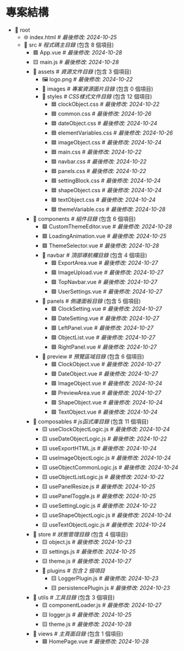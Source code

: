 # 專案結構

- 📂 root
  - 🌐 index.html *# 最後修改: 2024-10-25*
  - 📂 src *# 程式碼主目錄* (包含 8 個項目)
    - 🟩 App.vue *# 最後修改: 2024-10-28*
    - 🟨 main.js *# 最後修改: 2024-10-28*
    - 📂 assets *# 資源文件目錄* (包含 3 個項目)
      - 🖼️ logo.png *# 最後修改: 2024-10-22*
      - 📂 images *# 專案資源圖片目錄* (包含 0 個項目)
      - 📂 styles *# CSS樣式文件目錄* (包含 12 個項目)
        - 🟦 clockObject.css *# 最後修改: 2024-10-22*
        - 🟦 common.css *# 最後修改: 2024-10-26*
        - 🟦 dateObject.css *# 最後修改: 2024-10-24*
        - 🟦 elementVariables.css *# 最後修改: 2024-10-26*
        - 🟦 imageObject.css *# 最後修改: 2024-10-24*
        - 🟦 main.css *# 最後修改: 2024-10-22*
        - 🟦 navbar.css *# 最後修改: 2024-10-22*
        - 🟦 panels.css *# 最後修改: 2024-10-22*
        - 🟦 settingBlock.css *# 最後修改: 2024-10-24*
        - 🟦 shapeObject.css *# 最後修改: 2024-10-24*
        - 🟦 textObject.css *# 最後修改: 2024-10-24*
        - 🟦 themeVariable.css *# 最後修改: 2024-10-28*
    - 📂 components *# 組件目錄* (包含 6 個項目)
      - 🟩 CustomThemeEditor.vue *# 最後修改: 2024-10-28*
      - 🟩 LoadingAnimation.vue *# 最後修改: 2024-10-25*
      - 🟩 ThemeSelector.vue *# 最後修改: 2024-10-28*
      - 📂 navbar *# 頂部導航欄目錄* (包含 4 個項目)
        - 🟩 ExportArea.vue *# 最後修改: 2024-10-27*
        - 🟩 ImageUpload.vue *# 最後修改: 2024-10-27*
        - 🟩 TopNavbar.vue *# 最後修改: 2024-10-27*
        - 🟩 UserSettings.vue *# 最後修改: 2024-10-27*
      - 📂 panels *# 側邊面板目錄* (包含 5 個項目)
        - 🟩 ClockSetting.vue *# 最後修改: 2024-10-27*
        - 🟩 DateSetting.vue *# 最後修改: 2024-10-27*
        - 🟩 LeftPanel.vue *# 最後修改: 2024-10-27*
        - 🟩 ObjectList.vue *# 最後修改: 2024-10-27*
        - 🟩 RightPanel.vue *# 最後修改: 2024-10-27*
      - 📂 preview *# 預覽區域目錄* (包含 6 個項目)
        - 🟩 ClockObject.vue *# 最後修改: 2024-10-27*
        - 🟩 DateObject.vue *# 最後修改: 2024-10-27*
        - 🟩 ImageObject.vue *# 最後修改: 2024-10-24*
        - 🟩 PreviewArea.vue *# 最後修改: 2024-10-27*
        - 🟩 ShapeObject.vue *# 最後修改: 2024-10-24*
        - 🟩 TextObject.vue *# 最後修改: 2024-10-24*
    - 📂 composables *# js函式庫目錄* (包含 11 個項目)
      - 🟨 useClockObjectLogic.js *# 最後修改: 2024-10-24*
      - 🟨 useDateObjectLogic.js *# 最後修改: 2024-10-22*
      - 🟨 useExportHTML.js *# 最後修改: 2024-10-24*
      - 🟨 useImageObjectLogic.js *# 最後修改: 2024-10-24*
      - 🟨 useObjectCommonLogic.js *# 最後修改: 2024-10-24*
      - 🟨 useObjectListLogic.js *# 最後修改: 2024-10-22*
      - 🟨 usePanelResize.js *# 最後修改: 2024-10-25*
      - 🟨 usePanelToggle.js *# 最後修改: 2024-10-25*
      - 🟨 useSettingLogic.js *# 最後修改: 2024-10-22*
      - 🟨 useShapeObjectLogic.js *# 最後修改: 2024-10-24*
      - 🟨 useTextObjectLogic.js *# 最後修改: 2024-10-24*
    - 📂 store *# 狀態管理目錄* (包含 4 個項目)
      - 🟨 object.js *# 最後修改: 2024-10-23*
      - 🟨 settings.js *# 最後修改: 2024-10-25*
      - 🟨 theme.js *# 最後修改: 2024-10-27*
      - 📂 plugins *# 包含 2 個項目*
        - 🟨 LoggerPlugin.js *# 最後修改: 2024-10-23*
        - 🟨 persistencePlugin.js *# 最後修改: 2024-10-23*
    - 📂 utils *# 工具目錄* (包含 3 個項目)
      - 🟨 componentLoader.js *# 最後修改: 2024-10-27*
      - 🟨 logger.js *# 最後修改: 2024-10-25*
      - 🟨 theme.js *# 最後修改: 2024-10-28*
    - 📂 views *# 主頁面目錄* (包含 1 個項目)
      - 🟩 HomePage.vue *# 最後修改: 2024-10-28*
